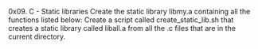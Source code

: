 0x09. C - Static libraries
Create the static library libmy.a containing all the functions listed below:
Create a script called create_static_lib.sh that creates a static library called liball.a from all the .c files that are in the current directory.

